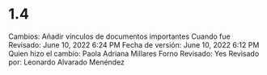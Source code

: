 # 1.4

Cambios: Añadir vínculos de documentos importantes
Cuando fue Revisado: June 10, 2022 6:24 PM
Fecha de  versión: June 10, 2022 6:12 PM
Quien hizo el cambio: Paola Adriana Millares Forno
Revisado: Yes
Revisado por: Leonardo Alvarado Menéndez